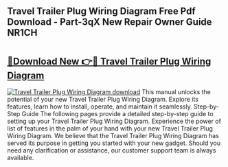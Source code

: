 ## Travel Trailer Plug Wiring Diagram Free Pdf Download - Part-3qX New Repair Owner Guide NR1CH

# <h2><a href="http://dfoj8tf.blite.top/?on=Travel+Trailer+Plug+Wiring+Diagram">🔗Download New 👉🔴 Travel Trailer Plug Wiring Diagram</a></h2>

[![Travel Trailer Plug Wiring Diagram download](https://i.imgur.com/lujVjoI.png)](http://dfoj8tf.blite.top/?on=Travel+Trailer+Plug+Wiring+Diagram)
This manual unlocks the potential of your new Travel Trailer Plug Wiring Diagram. Explore its features, learn how to install, operate, and maintain it seamlessly. Step-by-Step Guide The following pages provide a detailed step-by-step guide to setting up your Travel Trailer Plug Wiring Diagram. Experience the power of list of features in the palm of your hand with your new Travel Trailer Plug Wiring Diagram. We believe that the Travel Trailer Plug Wiring Diagram has served its purpose in getting you started with your new gadget. Should you need any clarification or assistance, our customer support team is always available.
